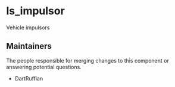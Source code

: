 ls_impulsor
===================

Vehicle impulsors

## Maintainers

The people responsible for merging changes to this component or answering potential questions.

- DartRuffian